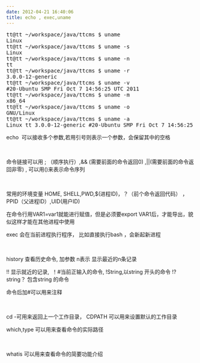 ```yaml
---
date: 2012-04-21 16:40:06
title: echo , exec,uname
---
```



<pre class="prettyprint lang-bsh linenums">
tt@tt ~/workspace/java/ttcms $ uname 
Linux
tt@tt ~/workspace/java/ttcms $ uname -s
Linux
tt@tt ~/workspace/java/ttcms $ uname -n
tt
tt@tt ~/workspace/java/ttcms $ uname -r
3.0.0-12-generic
tt@tt ~/workspace/java/ttcms $ uname -v
#20-Ubuntu SMP Fri Oct 7 14:56:25 UTC 2011
tt@tt ~/workspace/java/ttcms $ uname -m
x86_64
tt@tt ~/workspace/java/ttcms $ uname -o
GNU/Linux
tt@tt ~/workspace/java/ttcms $ uname -a
Linux tt 3.0.0-12-generic #20-Ubuntu SMP Fri Oct 7 14:56:25 UTC 2011 x86_64 x86_64 x86_64 GNU/Linux
</pre>
<p>
	echo &nbsp;可以接收多个参数,若用引号则表示一个参数，会保留其中的空格
</p>
<p>
	<br />
</p>
<p>
	命令链接可以用 ; （顺序执行）,&amp;&amp; (需要前面的命令返回0)&nbsp;,||(需要前面的命令返回非零) , 可以用()来表示命令序列
</p>
<p>
	<br />
</p>
<p>
	常用的环境变量 HOME, SHELL,PWD,$(进程ID)，？（前个命令返回代码） ，PPID（父进程ID）,UID(用户ID)
</p>
<p>
	在命令行用VAR1=var1就能进行赋值，但是必须要export VAR1后，才能导出，貌似这样才能在其他进程中使用
</p>
<p>
	exec 会在当前进程执行程序， 比如直接执行bash ，会新起新进程<img src="http://t.feiyan35488.com/editor/plugins/emoticons/images/8.gif" border="0" alt="" />
</p>
<p>
	<br />
</p>
<p>
	history 查看历史命令, 加参数 n表示 显示最近的n条记录
</p>
<p>
	!! 显示就近的记录, &nbsp;！#当前正输入的命令, !String,以string 开头的命令 !?string？ 包含string 的命令
</p>
<p>
	命令后加#可以用来注释
</p>
<p>
	<br />
</p>
<p>
	cd -可用来返回上一个工作目录， CDPATH 可以用来设置默认的工作目录
</p>
<p>
	which,type 可以用来查看命令的实际路径
</p>
<p>
	<br />
</p>
<p>
	whatis 可以用来查看命令的简要功能介绍
</p>
<p>
	<br />
</p>
<p>
	<br />
</p>
<p>
	<br />
</p>
<p>
	<span style="line-height:2;"></span>
</p>